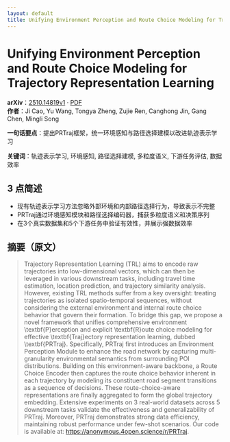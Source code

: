 ```yaml
---
layout: default
title: Unifying Environment Perception and Route Choice Modeling for Trajectory Representation Learning
---
```


# Unifying Environment Perception and Route Choice Modeling for Trajectory Representation Learning
**arXiv**：[2510.14819v1](https://arxiv.org/abs/2510.14819) · [PDF](https://arxiv.org/pdf/2510.14819.pdf)  
**作者**：Ji Cao, Yu Wang, Tongya Zheng, Zujie Ren, Canghong Jin, Gang Chen, Mingli Song  

**一句话要点**：提出PRTraj框架，统一环境感知与路径选择建模以改进轨迹表示学习

**关键词**：轨迹表示学习, 环境感知, 路径选择建模, 多粒度语义, 下游任务评估, 数据效率

## 3 点简述
- 现有轨迹表示学习方法忽略外部环境和内部路径选择行为，导致表示不完整
- PRTraj通过环境感知模块和路径选择编码器，捕获多粒度语义和决策序列
- 在3个真实数据集和5个下游任务中验证有效性，并展示强数据效率

## 摘要（原文）

> Trajectory Representation Learning (TRL) aims to encode raw trajectories into
> low-dimensional vectors, which can then be leveraged in various downstream
> tasks, including travel time estimation, location prediction, and trajectory
> similarity analysis. However, existing TRL methods suffer from a key oversight:
> treating trajectories as isolated spatio-temporal sequences, without
> considering the external environment and internal route choice behavior that
> govern their formation. To bridge this gap, we propose a novel framework that
> unifies comprehensive environment \textbf{P}erception and explicit
> \textbf{R}oute choice modeling for effective \textbf{Traj}ectory representation
> learning, dubbed \textbf{PRTraj}. Specifically, PRTraj first introduces an
> Environment Perception Module to enhance the road network by capturing
> multi-granularity environmental semantics from surrounding POI distributions.
> Building on this environment-aware backbone, a Route Choice Encoder then
> captures the route choice behavior inherent in each trajectory by modeling its
> constituent road segment transitions as a sequence of decisions. These
> route-choice-aware representations are finally aggregated to form the global
> trajectory embedding. Extensive experiments on 3 real-world datasets across 5
> downstream tasks validate the effectiveness and generalizability of PRTraj.
> Moreover, PRTraj demonstrates strong data efficiency, maintaining robust
> performance under few-shot scenarios. Our code is available at:
> https://anonymous.4open.science/r/PRTraj.

